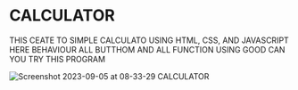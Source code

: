 # CALCULATOR
THIS CEATE TO SIMPLE CALCULATO USING HTML, CSS, AND JAVASCRIPT HERE BEHAVIOUR ALL BUTTHOM AND ALL FUNCTION USING GOOD CAN YOU TRY THIS PROGRAM 

![Screenshot 2023-09-05 at 08-33-29 CALCULATOR](https://github.com/shahanshah786/CALCULATOR/assets/126701251/c16530cf-7ec6-4a33-8c73-de24a6da9f3a)
